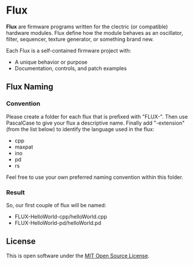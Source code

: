 # Flux

**Flux** are firmware programs written for the clectric (or compatible) hardware modules. Flux define how the module behaves as an oscillator, filter, sequencer, texture generator, or something brand new.

Each Flux is a self-contained firmware project with:
- A unique behavior or purpose
- Documentation, controls, and patch examples

## Flux Naming

### Convention
Please create a folder for each flux that is prefixed with "FLUX-". Then use PascalCase to give your flux a descriptive name. Finally add "-extension" (from the list below) to identify the language used in the flux:
- cpp
- maxpat
- ino
- pd
- rs

Feel free to use your own preferred naming convention within this folder.

### Result
So, our first couple of flux will be named:
- FLUX-HelloWorld-cpp/helloWorld.cpp
- FLUX-HelloWorld-pd/helloWorld.pd

## License
This is open software under the [MIT Open Source License](https://tlo.mit.edu/understand-ip/exploring-mit-open-source-license-comprehensive-guide).
